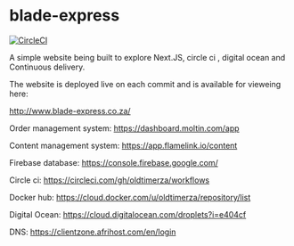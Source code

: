 # blade-express

[![CircleCI](https://circleci.com/gh/oldtimerza/blade-express/tree/master.svg?style=shield)](https://circleci.com/gh/oldtimerza/blade-express/tree/master)

A simple website being built to explore Next.JS, circle ci , digital ocean and Continuous delivery.

The website is deployed live on each commit and is available for vieweing here:

http://www.blade-express.co.za/

Order management system:
https://dashboard.moltin.com/app

Content management system:
https://app.flamelink.io/content

Firebase database:
https://console.firebase.google.com/

Circle ci:
https://circleci.com/gh/oldtimerza/workflows

Docker hub:
https://cloud.docker.com/u/oldtimerza/repository/list

Digital Ocean:
https://cloud.digitalocean.com/droplets?i=e404cf

DNS:
https://clientzone.afrihost.com/en/login
